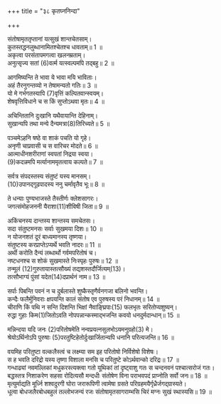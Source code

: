 +++
title = "३८ कृतघ्ननिन्दा"

+++
  
संतोषामृततृप्तानां यत्सुखं शान्तचेतसाम्।  
कुतस्तद्धनलुब्धानामितश्चेतश्च धावताम्॥ 1 ॥  
अकृत्वा परसंतापमगत्वा खलनम्रताम्।  
अनुत्सृज्य सतां (6)वर्त्म यत्स्वल्पमपि तद्बहु॥ 2 ॥  
  
[^6]: मार्गम्.

आगमिष्यन्ति ते भावा ये भावा मयि भाविताः।  
अहं तैरनुगन्तव्यो न तेषामन्यतो गतिः॥ 3 ॥  
यो मे गर्भगतस्यापि (7)वृत्तिं कल्पितवान्स्वयम्।  
शेषवृत्तिविधाने च स किं सुप्तोऽथवा मृतः॥ 4 ॥  
  
[^7]: जीवनोपायम्.

अचिन्तितानि दुःखानि यथैवायान्ति देहिनाम्।  
सुखान्यपि तथा मन्ये दैन्यमत्रा(8)तिरिच्यते॥ 5 ॥  
  
[^8]: विशिष्यते.

पञ्चमेऽहनि षष्ठे वा शाकं पचति यो गृहे।  
अनृणी चाप्रवासी च स वारिचर मोदते॥ 6 ॥  
आत्माधीनशरीराणां स्वपतां निद्रया स्वया।  
(9)कदन्नमपि मर्त्यानाममृतत्वाय कल्पते॥ 7 ॥  
  
[^9]: कुत्सितमन्नम्.

सर्वत्र संपदस्तस्य संतुष्टं यस्य मानसम्।  
(10)उपानद्गूढपादस्य ननु चर्मावृतैव भूः॥ 8 ॥  
  
[^10]: उपानद्भ्यां गूढौ पिहितौ पादौ यस्य.

ते धन्याः पुण्यभाजस्ते तैस्तीर्णः क्लेशसागरः।  
जगत्संमोहजननी यैराशा(11)शीविषी जिता॥ 9 ॥  
  
[^11]: सर्पिणी.

अकिंचनस्य दान्तस्य शान्तस्य समचेतसः।  
सदा संतुष्टमनसः सर्वाः सुखमया दिशः॥ 10 ॥  
न योजनशतं दूरं बाध्यमानस्य तृष्णया।  
संतुष्टस्य करप्राप्तेऽप्यर्थे भवति नादरः॥ 11 ॥  
अर्थी करोति दैन्यं लब्धार्थो गर्वमपरितोषं च।  
नष्टधनश्च स शोकं सुखमास्ते निःस्पृहः पुरुषः॥ 12 ॥  
तन्मूलं (12)गुरुतायास्तत्सौख्यं तद्यशस्तदौर्जित्यम्(13)।  
तत्सौभाग्यं पुंसां यदेत(14)दप्रार्थनं नाम॥ 13 ॥  
  
[^12]: गौरवस्य.

[^13]: उत्साहशीलत्वम्.

[^14]: अयाचनम्.

सर्पाः पिबन्ति पवनं न च दुर्बलास्ते शुष्कैस्तृणैर्वनगजा बलिनो भवन्ति।  
कन्दैः फलैर्मुनिवराः क्षपयन्ति कालं संतोष एव पुरुषस्य परं निधानम्॥ 14 ॥  
चीराणि किं पथि न सन्ति दिशन्ति भिक्षां नैवाङ्घ्रिपाः(15) फलभृतः सरितोप्यशुष्यन्।  
रुद्धा गुहाः किम(1)जितोऽवति नोपपन्नान्कस्माद्भजन्ति कवयो धनदुर्मदान्धान्॥ 15 ॥  
  
[^15]: वृक्षाः.

[^1]: भगवान्.

मन्निन्दया यदि जनः (2)परितोषमेति नन्वप्रयत्नसुलभोऽयमनुग्रहो(3) मे।  
श्रेयोऽर्थिनोऽपि पुरुषाः (5)परतुष्टिहेतोर्दुःखार्जितान्यपि धनानि परित्यजन्ति॥ 16 ॥  
  
[^2]: संतोषम्.

[^3]: प्रसादः.

[^5]: अन्यसंतोषः.

वयमिह परितुष्टा वल्कलैस्त्वं च लक्ष्म्या सम इह परितोषो निर्विशेषो विशेषः।  
स ह भवति दरिद्रो यस्य तृष्णा विशाला मनसि च परितुष्टे कोऽर्थवान्को दरिद्रः॥ 17 ॥  
गन्धाढ्यां नवमल्लिकां मधुकरस्त्यक्त्वा गतो यूथिकां तां दृष्ट्वाशु गतः स चन्दनवनं पश्चात्सरोजं गतः।  
बद्धस्तत्र निशाकरेण सहसा रोदित्यसौ मन्दधीः संतोषेण विना पराभवपदं प्राप्नोति सर्वो जनः॥ 18 ॥  
मृत्युर्माद्यति मूर्ध्नि शश्वदुरगी घोरा जरारूपिणी त्वामेषा ग्रसते परिग्रहमयैर्गृध्रैर्जगद्ग्रास्यते।  
धूत्वा बोधजलैरबोधबहुलं तल्लोभजन्यं रजः संतोषामृतसागराम्भसि चिरं मग्नः सुखं स्थास्यसि॥ 19 ॥  